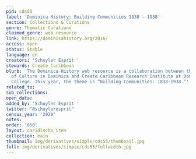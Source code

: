 ```yaml
---
pid: cds55
label: 'Dominica History: Building Communities 1838 – 1938'
section: Collections & Curations
genre: Thematic Curations
claimed_genre: web resource
link: https://dominicahistory.org/2016/
access: open
status: Stable
language: en
creators: 'Schuyler Esprit '
stewards: Create Caribbean
blurb: 'The Dominica History web resource is a collaboration between the Division
  of Culture in Dominica and Create Caribbean Research Institute at Dominica State
  College. This year, the theme is “Building Communities: 1838-1938.”'
related_to:
sub_collections:
open_data:
added_by: 'Schuyler Esprit '
twitter: "@schuyleresprit"
census_year: '2020'
notes:
order: '058'
layout: caridischo_item
collection: main
thumbnail: img/derivatives/simple/cds55/thumbnail.jpg
full: img/derivatives/simple/cds55/fullwidth.jpg
---
```

